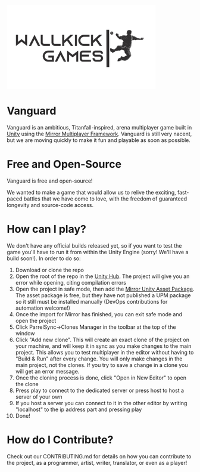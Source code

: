 <img src="logo.png" width="400">

# Vanguard

Vanguard is an ambitious, Titanfall-inspired, arena multiplayer game built in [Unity](https://unity.com/) using the [Mirror Multiplayer Framework](https://github.com/vis2k/Mirror).  Vanguard is still very nacent, but we are moving quickly to make it fun and playable as soon as possible.

# Free and Open-Source

Vanguard is free and open-source!

We wanted to make a game that would allow us to relive the exciting, fast-paced battles that we have come to love, with the freedom of guaranteed longevity and source-code access.

# How can I play?

We don't have any official builds released yet, so if you want to test the game you'll have to run it from within the Unity Engine (sorry!  We'll have a build soon!).  In order to do so:

1. Download or clone the repo
1. Open the root of the repo in the [Unity Hub](https://unity3d.com/get-unity/download?_gl=1*1tvp0xz*_ga*OTkxODcxMzkyLjE2MjgyMzE5OTQ.*_ga_1S78EFL1W5*MTYyODQwOTY5OC40LjAuMTYyODQwOTY5OC42MA..&_ga=2.13935924.260475146.1628369466-991871392.1628231994).  The project will give you an error while opening, citing compilation errors
1. Open the project in safe mode, then add the [Mirror Unity Asset Package](https://assetstore.unity.com/packages/tools/network/mirror-129321).  The asset package is free, but they have not published a UPM package so it still must be installed manually (DevOps contributions for automation welcome!)
1. Once the import for Mirror has finished, you can exit safe mode and open the project
1. Click ParrelSync->Clones Manager in the toolbar at the top of the window
1. Click "Add new clone".  This will create an exact clone of the project on your machine, and will keep it in sync as you make changes to the main project.  This allows you to test multiplayer in the editor without having to "Build & Run" after every change.  You will only make changes in the main project, not the clones.  If you try to save a change in a clone you will get an error message.
1. Once the cloning process is done, click "Open in New Editor" to open the clone
1. Press play to connect to the dedicated server or press host to host a server of your own
1. If you host a server you can connect to it in the other editor by writing "localhost" to the ip address part and pressing play
1. Done!

# How do I Contribute?

Check out our CONTRIBUTING.md for details on how you can contribute to the project, as a programmer, artist, writer, translator, or even as a player!
